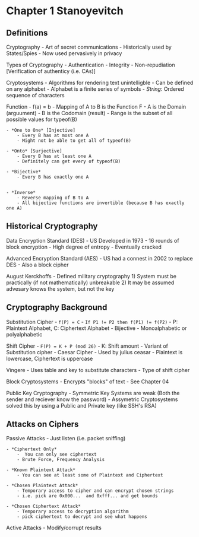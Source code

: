 # Chapter 1 Stanoyevitch


## Definitions

Cryptography 
    - Art of secret communications
    - Historically used by  States/Spies
    - Now used pervasively in privacy
    
Types of Cryptography
    - Authentication
    - Integrity 
    - Non-repudiation [Verification of authenticy (i.e. CAs)]

Cryptosystems 
    - Algorithms for rendering text unintelligble
    - Can be defined on any alphabet
    - Alphabet is a finite series of symbols
    - *String*: Ordered sequence of characters

Function 
    - f(a) = b
    - Mapping of A to B is the Function F
    - A is the Domain (arguument)
    - B is the Codomain (result)
    - Range is the subset of all possible values for typeof(B) 

    - *One to One* [Injective]
        - Every B has at most one A 
        - Might not be able to get all of typeof(B)
    
    - *Onto* [Surjective]
        - Every B has at least one A 
        - Definitely can get every of typeof(B) 

    - *Bijective* 
        - Every B has exactly one A


    - *Inverse* 
        - Reverse mapping of B to A
        - All bijective functions are invertible (because B has exactly one A)

## Historical Cryptography

Data Encryption Standard (DES)
    - US Developed in 1973 
    - 16 rounds of block encryption
    - High degree of entropy 
    - Eventually cracked

Advanced Encryption Standard (AES)
    - US had a connest in 2002 to replace DES
    - Also a block cipher

August Kerckhoffs
    - Defined military cryptography
        1) System must be practically (if not mathematically) unbreakable
        2) It may be assumed advesary knows the system, but not the key

## Cryptography  Background

Substitution Cipher
    - `f(P) = C`
    - `If P1 != P2 then f(P1) != f(P2)`
    - P: Plaintext Alphabet, C: Ciphertext Alphabet
    - Bijective 
    - Monoalphabetic or polyalphabetic 

Shift Cipher
    - `F(P) = K + P (mod 26)`
    - K: Shift amount
    - Variant of Substitution cipher
    - Caesar Cipher
        - Used by julius ceasar
        - Plaintext is lowercase, Ciphertext is uppercase
        
Vingere 
    - Uses table and key to substitute characters
    - Type of shift cipher

Block Cryptosystems
    - Encrypts "blocks" of text 
    - See Chapter 04

Public Key Cryptography 
    - Symmetric Key Systems are weak (Both the sender and reciever know the password)
    - Assymetric Cryptosystems solved this by using a Public and Private key (like SSH's RSA)

## Attacks on Ciphers

Passive Attacks 
    - Just listen (i.e. packet sniffing)

    - *Ciphertext Only*
        -  You can only see ciphertext 
        - Brute Force, Frequency Analysis

    - *Known Plaintext Attack* 
        - You can see at least some of Plaintext and Ciphertext

    - *Chosen Plaintext Attack* 
        - Temporary access to cipher and can encrypt chosen strings
        - i.e. pick are 0x000...  and 0xfff... and get bounds

    - *Chosen Ciphertext Attack* 
        - Temporary access to decryption algorithm
        - pick ciphertext to decrypt and see what happens 

Active Attacks 
    - Modify/corrupt results

